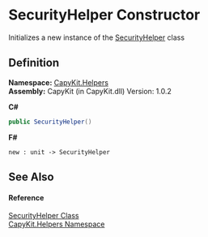 # SecurityHelper Constructor


Initializes a new instance of the <a href="T_CapyKit_Helpers_SecurityHelper.md">SecurityHelper</a> class



## Definition
**Namespace:** <a href="N_CapyKit_Helpers.md">CapyKit.Helpers</a>  
**Assembly:** CapyKit (in CapyKit.dll) Version: 1.0.2

**C#**
``` C#
public SecurityHelper()
```
**F#**
``` F#
new : unit -> SecurityHelper
```



## See Also


#### Reference
<a href="T_CapyKit_Helpers_SecurityHelper.md">SecurityHelper Class</a>  
<a href="N_CapyKit_Helpers.md">CapyKit.Helpers Namespace</a>  
